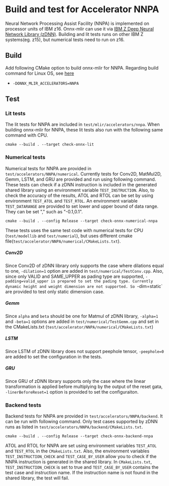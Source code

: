 <!--- SPDX-License-Identifier: Apache-2.0 -->

# Build and test for Accelerator NNPA

Neural Network Processing Assist Facility (NNPA) is implemented on processor units of IBM z16. Onnx-mlir can use it via  [IBM Z Deep Neural Network Library (zDNN)](https://github.com/IBM/zDNN). Building and lit tests runs on other IBM Z systems(eg. z15), but numerical tests need to run on z16.

## Build

Add following CMake option to build onnx-mlir for NNPA. Regarding build command for Linux OS, see [here](BuildOnLinuxOSX.md/#build)

- `-DONNX_MLIR_ACCELERATORS=NNPA`

## Test

### Lit tests

The lit tests for NNPA are included in `test/mlir/accelerators/nnpa`. When building onnx-mlir for NNPA, these lit tests also run with the following same command with CPU.

```
cmake --build . --target check-onnx-lit
```

### Numerical tests

Numerical tests for NNPA are provided in `test/accelerators/NNPA/numerical`. Currently tests for Conv2D, MatMul2D, Gemm, LSTM, and GRU are provided and run using following command. These tests can check if a zDNN instruction is included in the generated shared library using an environment variable `TEST_INSTRUCTION`. Also, to check the accuracy of the results, ATOL and RTOL can be set by using environment `TEST_ATOL` and `TEST_RTOL`. An environment variable `TEST_DATARANGE` are provided to set lower and upper bound of data range. They can be set "<lower bound>,<upper bound>" such as "-0.1,0.1".

```
cmake --build . --config Release --target check-onnx-numerical-nnpa
```

These tests uses the same test code with numerical tests for CPU (`test/modellib` and `test/numerial`), but uses different cmake file(`test/accelerator/NNPA/numerical/CMakeLists.txt`).

##### Conv2D
Since Conv2D of zDNN library only supports the case where dilations equal to one, `-dilation=1` option are added in `test/numerical/TestConv.cpp`. Also, since only VALID and SAME_UPPER as pading type are supported, `-padding=valid_upper is prepared to set the pading type. Currently dynamic height and weight dimension are not supported. So `-dim=static` are provided to test only static dimension case.

##### Gemm
Since `alpha` and `beta` should be one for Matmul of zDNN library, `-alpha=1` and `-beta=1` options are added in `test/numerical/TestGemm.cpp` and set in the CMakeLists.txt (`test/accelerator/NNPA/numerical/CMakeLists.txt`)

##### LSTM
Since LSTM of zDNN library does not support peephole tensor, `-peephole=0` are added to set the configuration in the tests.

##### GRU
Since GRU of zDNN library supports only the case where the linear transformation is applied before multiplying by the output of the reset gata, `-linerBeforeReset=1` option is provided to set the configuraiton.

### Backend tests

Backend tests for NNPA are provided in `test/accelerators/NNPA/backend`. It can be run with following command. Only test cases supported by zDNN runs as listed in `test/accelerators/NNPA/backend/CMakeLists.txt`.

```
cmake --build . --config Release --target check-onnx-backend-nnpa
```

ATOL and RTOL for NNPA are set using environment variables `TEST_ATOL` and `TEST_RTOL` in the `CMakeLists.txt`.
Also, the environment variables `TEST_INSTRUCTION_CHECK` and `TEST_CASE_BY_USER` allow you to check if the NNPA instruction is generated in the shared library. In `CMakeLists.txt`, `TEST_INSTRUCTION_CHECK` is set to true and `TEST_CASE_BY_USER` contains the test case and instruction name. If the instruction name is not found in the shared library, the test will fail.
